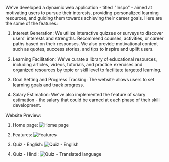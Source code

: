 We've developed a dynamic web application - titled "Inspo" - aimed at motivating users to pursue their interests, providing personalized learning resources, and guiding them towards achieving their career goals. Here are the some of the features:

1. Interest Generation: We utilize interactive quizzes or surveys to discover users' interests and strengths. Recommend courses, activities, or career paths based on their responses. We also provide motivational content such as quotes, success stories, and tips to inspire and uplift users.
   
2. Learning Facilitation: We've curate a library of educational resources, including articles, videos, tutorials, and practice exercises and organized resources by topic or skill level to facilitate targeted learning.
   
3. Goal Setting and Progress Tracking: The website allows users to set learning goals and track progress.
   
4. Salary Estimation: We've also implemented the feature of salary estimation - the salary that could be earned at each phase of their skill development.

Website Preview:

1. Home page:
![Home page](https://github.com/Chaitanya-45/inspo-vit/assets/139270341/325eb635-102e-4e78-ac80-25d73fd93b99)

2. Features:
![Features](https://github.com/Chaitanya-45/inspo-vit/assets/139270341/2515da7d-c88e-4e55-95be-a4f7efacdbf5)

3. Quiz - English:
![Quiz - English](https://github.com/Chaitanya-45/inspo-vit/assets/139270341/4d97bb66-2250-4543-ba82-4029b9c02b29)

4. Quiz - Hindi:
![Quiz - Translated language](https://github.com/Chaitanya-45/inspo-vit/assets/139270341/5e5b4a6f-249d-4e8c-b374-2c865d3e1c5f)

